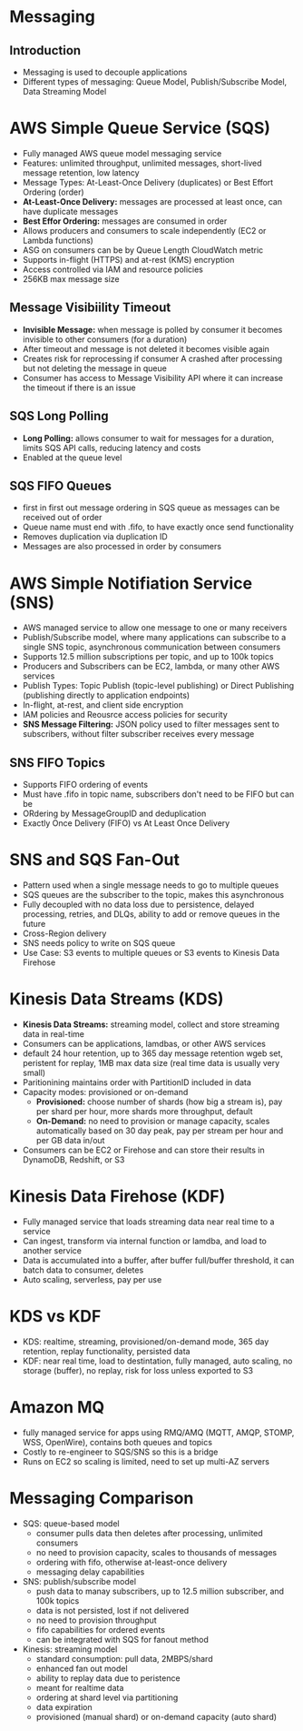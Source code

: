 # Messaging

## Introduction
- Messaging is used to decouple applications
- Different types of messaging: Queue Model, Publish/Subscribe Model, Data Streaming Model

# AWS Simple Queue Service (SQS)
- Fully managed AWS queue model messaging service 
- Features: unlimited throughput, unlimited messages, short-lived message retention, low latency
- Message Types: At-Least-Once Delivery (duplicates) or Best Effort Ordering (order)
- **At-Least-Once Delivery:** messages are processed at least once, can have duplicate messages
- **Best Effor Ordering:** messages are consumed in order
- Allows producers and consumers to scale independently (EC2 or Lambda functions)
- ASG on consumers can be by Queue Length CloudWatch metric
- Supports in-flight (HTTPS) and at-rest (KMS) encryption
- Access controlled via IAM and resource policies
- 256KB max message size

## Message Visibiility Timeout
- **Invisible Message:** when message is polled by consumer it becomes invisible to other consumers (for a duration)
- After timeout and message is not deleted it becomes visible again
- Creates risk for reprocessing if consumer A crashed after processing but not deleting the message in queue
- Consumer has access to Message Visibility API where it can increase the timeout if there is an issue

## SQS Long Polling
- **Long Polling:** allows consumer to wait for messages for a duration, limits SQS API calls, reducing latency and costs
- Enabled at the queue level

## SQS FIFO Queues
- first in first out message ordering in SQS queue as messages can be received out of order
- Queue name must end with .fifo, to have exactly once send functionality
- Removes duplication via duplication ID
- Messages are also processed in order by consumers

# AWS Simple Notifiation Service (SNS)
- AWS managed service to allow one message to one or many receivers
- Publish/Subscribe model, where many applications can subscribe to a single SNS topic, asynchronous communication between consumers
- Supports 12.5 million subscriptions per topic, and up to 100k topics
- Producers and Subscribers can be EC2, lambda, or many other AWS services
- Publish Types: Topic Publish (topic-level publishing) or Direct Publishing (publishing directly to application endpoints)
- In-flight, at-rest, and client side encryption
- IAM policies and Reousrce access policies for security
- **SNS Message Filtering:** JSON policy used to filter messages sent to subscribers, without filter subscriber receives every message

## SNS FIFO Topics
- Supports FIFO ordering of events
- Must have .fifo in topic name, subscribers don't need to be FIFO but can be
- ORdering by MessageGroupID and deduplication
- Exactly Once Delivery (FIFO) vs At Least Once Delivery

# SNS and SQS Fan-Out
- Pattern used when a single message needs to go to multiple queues
- SQS queues are the subscriber to the topic, makes this asynchronous
- Fully decoupled with no data loss due to persistence, delayed processing, retries, and DLQs, ability to add or remove queues in the future
- Cross-Region delivery
- SNS needs policy to write on SQS queue
- Use Case: S3 events to multiple queues or S3 events to Kinesis Data Firehose

# Kinesis Data Streams (KDS)
- **Kinesis Data Streams:** streaming model, collect and store streaming data in real-time
- Consumers can be applications, lamdbas, or other AWS services
- default 24 hour retention, up to 365 day message retention wgeb set, peristent for replay, 1MB max data size (real time data is usually very small)
- Paritionining maintains order with PartitionID included in data
- Capacity modes: provisioned or on-demand
    - **Provisioned:** choose number of shards (how big a stream is), pay per shard per hour, more shards more throughput, default
    - **On-Demand:** no need to provision or manage capacity, scales automatically based on 30 day peak, pay per stream per hour and per GB data in/out
- Consumers can be EC2 or Firehose and can store their results in DynamoDB, Redshift, or S3

# Kinesis Data Firehose (KDF)
- Fully managed service that loads streaming data near real time to a service 
- Can ingest, transform via internal function or lamdba, and load to another service
- Data is accumulated into a buffer, after buffer full/buffer threshold, it can batch data to consumer, deletes
- Auto scaling, serverless, pay per use

# KDS vs KDF
- KDS: realtime, streaming, provisioned/on-demand mode, 365 day retention, replay functionality, persisted data
- KDF: near real time, load to destintation, fully managed, auto scaling, no storage (buffer), no replay, risk for loss unless exported to S3

# Amazon MQ
- fully managed service for apps using RMQ/AMQ (MQTT, AMQP, STOMP, WSS, OpenWire), contains both queues and topics
- Costly to re-engineer to SQS/SNS so this is a bridge
- Runs on EC2 so scaling is limited, need to set up multi-AZ servers

# Messaging Comparison
- SQS: queue-based model
    - consumer pulls data then deletes after processing, unlimited consumers
    - no need to provision capacity, scales to thousands of messages
    - ordering with fifo, otherwise at-least-once delivery
    - messaging delay capabilities
- SNS: publish/subscribe model
    - push data to manay subscribers, up to 12.5 million subscriber, and 100k topics
    - data is not persisted, lost if not delivered
    - no need to provision throughput
    - fifo capabilities for ordered events
    - can be integrated with SQS for fanout method
- Kinesis: streaming model
    - standard consumption: pull data, 2MBPS/shard
    - enhanced fan out model
    - ability to replay data due to peristence
    - meant for realtime data
    - ordering at shard level via partitioning
    - data expiration
    - provisioned (manual shard) or on-demand capacity (auto shard)


